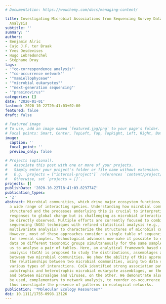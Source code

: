 ```yaml
---
# Documentation: https://wowchemy.com/docs/managing-content/

title: Investigating Microbial Associations from Sequencing Survey Data with Co-Correspondence
  Analysis
subtitle: ''
summary: ''
authors:
- Benjamin Alric
- Cajo J.F. ter Braak
- Yves Desdevises
- Hugo Lebredonchel
- Stéphane Dray
tags:
- '"co-correspondence analysis"'
- '"co-occurrence network"'
- '"mamiellophyceae"'
- '"microbial eukaryotes"'
- '"next-generation sequencing"'
- '"prasinovirus"'
categories: []
date: '2020-01-01'
lastmod: 2020-10-22T20:41:03+02:00
featured: false
draft: false

# Featured image
# To use, add an image named `featured.jpg/png` to your page's folder.
# Focal points: Smart, Center, TopLeft, Top, TopRight, Left, Right, BottomLeft, Bottom, BottomRight.
image:
  caption: ''
  focal_point: ''
  preview_only: false

# Projects (optional).
#   Associate this post with one or more of your projects.
#   Simply enter your project's folder or file name without extension.
#   E.g. `projects = ["internal-project"]` references `content/project/deep-learning/index.md`.
#   Otherwise, set `projects = []`.
projects: []
publishDate: '2020-10-22T18:41:03.823774Z'
publication_types:
- '2'
abstract: Microbial communities, which drive major ecosystem functions, consist of
  a wide range of interacting species. Understanding how microbial communities are
  structured and the processes underlying this is crucial to interpreting ecosystem
  responses to global change but is challenging as microbial interactions cannot usually
  be directly observed. Multiple efforts are currently focused to combine next-generation
  sequencing (NGS) techniques with refined statistical analysis (e.g., network analysis,
  multivariate analysis) to characterize the structures of microbial communities.
  However, most of these approaches consider a single table of sequencing data measured
  for several samples. Technological advances now make it possible to collect NGS
  data on different taxonomic groups simultaneously for the same samples, allowing
  us to analyse a pair of tables. Here, an analytical framework based on co-correspondence
  analysis (CoCA) is proposed to study the distributions, assemblages and interactions
  between two microbial communities. We show the ability of this approach to highlight
  the relationships between two microbial communities, using two data sets exhibiting
  various types of interactions. CoCA identified strong association patterns between
  autotrophic and heterotrophic microbial eukaryote assemblages, on the one hand,
  and between microalgae and viruses, on the other. We demonstrate also how CoCA can
  be used, complementary to network analysis, to reorder co-occurrence networks and
  thus investigate the presence of patterns in ecological networks.
publication: '*Molecular Ecology Resources*'
doi: 10.1111/1755-0998.13126
---
```

